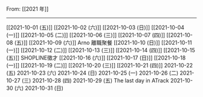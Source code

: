From: [[2021 年]]

---

[[2021-10-01 (五)]]
[[2021-10-02 (六)]]
[[2021-10-03 (日)]]
[[2021-10-04 (一)]]
[[2021-10-05 (二)]]
[[2021-10-06 (三)]]
[[2021-10-07 (四)]]
[[2021-10-08 (五)]]
[[2021-10-09 (六)]] Arno 離職聚餐
[[2021-10-10 (日)]]
[[2021-10-11 (一)]]
[[2021-10-12 (二)]]
[[2021-10-13 (三)]]
[[2021-10-14 (四)]]
[[2021-10-15 (五)]] SHOPLINE徵才
[[2021-10-16 (六)]]
[[2021-10-17 (日)]]
[[2021-10-18 (一)]]
[[2021-10-19 (二)]]
[[2021-10-20 (三)]]
[[2021-10-21 (四)]]
2021-10-22 (五)
2021-10-23 (六)
2021-10-24 (日)
2021-10-25 (一)
2021-10-26 (二)
2021-10-27 (三)
2021-10-28 (四)
2021-10-29 (五) The last day in ATrack
2021-10-30 (六)
2021-10-31 (日)